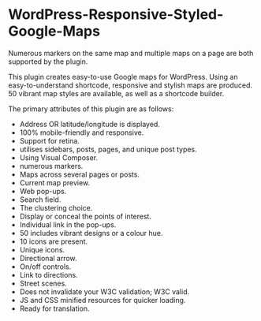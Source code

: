 # WordPress-Responsive-Styled-Google-Maps
Numerous markers on the same map and multiple maps on a page are both supported by the plugin. 

This plugin creates easy-to-use Google maps for WordPress. Using an easy-to-understand shortcode, responsive and stylish maps are produced. 50 vibrant map styles are available, as well as a shortcode builder. 

The primary attributes of this plugin are as follows:
- Address OR latitude/longitude is displayed.
- 100% mobile-friendly and responsive.
- Support for retina.
- utilises sidebars, posts, pages, and unique post types.
- Using Visual Composer.
- numerous markers.
- Maps across several pages or posts.
- Current map preview.
- Web pop-ups.
- Search field.
- The clustering choice.
- Display or conceal the points of interest.
- Individual link in the pop-ups.
- 50 includes vibrant designs or a colour hue.
- 10 icons are present.
- Unique icons.
- Directional arrow.
- On/off controls.
- Link to directions.
- Street scenes.
- Does not invalidate your W3C validation; W3C valid.
- JS and CSS minified resources for quicker loading.
- Ready for translation. 
